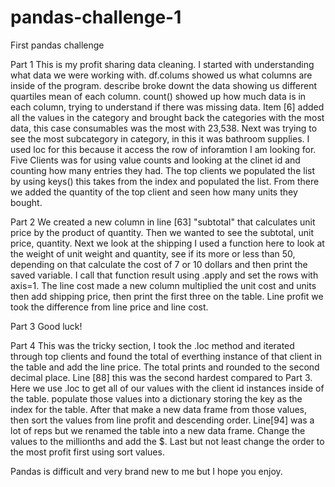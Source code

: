 # pandas-challenge-1
First pandas challenge

Part 1
This is my profit sharing data cleaning. I started with understanding what data we were working 
with. df.colums showed us what columns are inside of the program. describe broke downt the data 
showing us different quartiles mean of each column. count() showed up how much data is in each 
column, trying to understand if there was missing data. Item [6] added all the values in the 
category and brought back the categories with the most data, this case consumables was the most
with 23,538. Next was trying to see the most subcategory in category, in this it was bathroom 
supplies. I used loc for this because it access the row of inforamtion I am looking for.
Five Clients was for using value counts and looking at the clinet id and counting how many entries 
they had. The top clients we populated the list by using keys() this takes from the index and
populated the list. From there we added the quantity of the top client and seen how many units
they bought.

Part 2
We created a new column in line [63] "subtotal" that calculates unit price by the product of
quantity. Then we wanted to see the subtotal, unit price, quantity. Next we look at the shipping
I used a function here to look at the weight of unit weight and quantity, see if its more or less 
than 50, depending on that calculate the cost of 7 or 10 dollars and then print the saved variable.
I call that function result using .apply and set the rows with axis=1. The line cost made a new 
column multiplied the unit cost and units then add shipping price, then print the first three on 
the table. Line profit we took the difference from line price and line cost.

Part 3
Good luck!

Part 4
This was the tricky section, I took the .loc method and iterated through top clients and found the 
total of everthing instance of that client in the table and add the line price. The total prints and 
rounded to the second decimal place. Line [88] this was the second hardest compared to Part 3. Here we 
use .loc to get all of our values with the client id instances inside of the table. populate those values
into a dictionary storing the key as the index for the table. After that make a new data frame from those 
values, then sort the values from line profit and descending order. Line[94] was a lot of reps but we renamed
the table into a new data frame. Change the values to the millionths and add the $. Last but not least 
change the order to the most profit first using sort values. 

Pandas is difficult and very brand new to me but I hope you enjoy.



